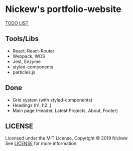 # Nickew's portfolio-website
[TODO LIST](https://github.com/Nickew/nickew.github.io/blob/dev/TODO.md)

Tools/Libs
-----
* React, React-Router
* Webpack, WDS
* Jest, Enzyme
* styled-components
* particles.js

Done
-----
* Grid system (with styled-components)
* Headings (h1, h2..)
* Main page (Header, Latest Projects, About, Footer)

LICENSE
-----
Licensed under the MIT License, Copyright © 2019 Nickew  
See [LICENSE](https://github.com/Nickew/nickew.github.io/blob/dev/LICENSE) for more information.